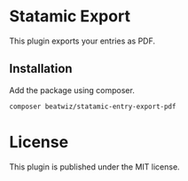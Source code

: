 # Statamic Export

This plugin exports your entries as PDF.

## Installation
Add the package using composer. 
```bash
composer beatwiz/statamic-entry-export-pdf
```

# License 
This plugin is published under the MIT license.
